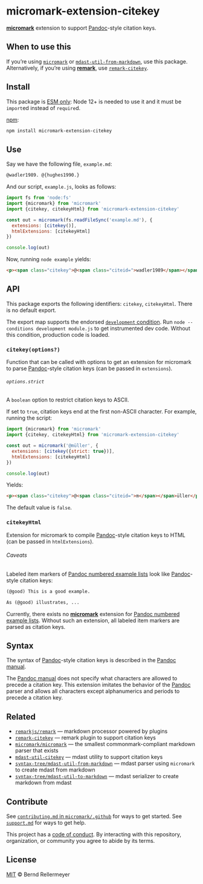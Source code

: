 # micromark-extension-citekey

**[micromark][]** extension to support [Pandoc][]-style citation keys.

## When to use this

If you’re using [`micromark`][micromark] or
[`mdast-util-from-markdown`][from-markdown], use this package.
Alternatively, if you’re using **[remark][]**, use
[`remark-citekey`][remark-citekey].

## Install

This package is [ESM
only](https://gist.github.com/sindresorhus/a39789f98801d908bbc7ff3ecc99d99c):
Node 12+ is needed to use it and it must be `import`ed instead of `require`d.

[npm][]:

```sh
npm install micromark-extension-citekey
```

## Use

Say we have the following file, `example.md`:

```markdown
@wadler1989. @{hughes1990.}
```

And our script, `example.js`, looks as follows:

```js
import fs from 'node:fs'
import {micromark} from 'micromark'
import {citekey, citekeyHtml} from 'micromark-extension-citekey'

const out = micromark(fs.readFileSync('example.md'), {
  extensions: [citekey()],
  htmlExtensions: [citekeyHtml]
})

console.log(out)
```

Now, running `node example` yields:

```html
<p><span class="citekey">@<span class="citeid=">wadler1989</span></span>. <span class="citekey">@{<span class="citeid=">hughes1990.</span>}</span></p>
```

## API

This package exports the following identifiers: `citekey`, `citekeyHtml`.
There is no default export.

The export map supports the endorsed [`development`
condition](https://nodejs.org/api/packages.html#packages_resolving_user_conditions).
Run `node --conditions development module.js` to get instrumented dev code.
Without this condition, production code is loaded.

### `citekey(options?)`

Function that can be called with options to get an extension for micromark to
parse [Pandoc][]-style citation keys (can be passed in `extensions`).

###### `options.strict`

A `boolean` option to restrict citation keys to ASCII.

If set to `true`, citation keys end at the first non-ASCII character.
For example, running the script:

```js
import {micromark} from 'micromark'
import {citekey, citekeyHtml} from 'micromark-extension-citekey'

const out = micromark('@müller', {
  extensions: [citekey({strict: true})],
  htmlExtensions: [citekeyHtml]
})

console.log(out)
```

Yields:

```html
<p><span class="citekey">@<span class="citeid=">m</span></span>üller</p>
```

The default value is `false`.

### `citekeyHtml`

Extension for micromark to compile [Pandoc][]-style citation keys to HTML (can
be passed in `htmlExtensions`).

###### Caveats

Labeled item markers of [Pandoc numbered example
lists][pandoc-numbered-example-lists] look like [Pandoc][]-style citation keys:

```markdown
(@good) This is a good example.

As (@good) illustrates, ...
```

Currently, there exists no **[micromark][]** extension for [Pandoc numbered
example lists][pandoc-numbered-example-lists].
Without such an extension, all labeled item markers are parsed as citation keys.

## Syntax

The syntax of [Pandoc][]-style citation keys is described in the [Pandoc
manual][pandoc-citation-syntax].

The [Pandoc manual][pandoc-manual] does not specify what characters are allowed
to precede a citation key.
This extension imitates the behavior of the [Pandoc][] parser and allows all
characters except alphanumerics and periods to precede a citation key.

## Related

*   [`remarkjs/remark`][remark]
    — markdown processor powered by plugins
*   [`remark-citekey`][remark-citekey]
    — remark plugin to support citation keys
*   [`micromark/micromark`][micromark]
    — the smallest commonmark-compliant markdown parser that exists
*   [`mdast-util-citekey`][mdast-util-citekey]
    — mdast utility to support citation keys
*   [`syntax-tree/mdast-util-from-markdown`][from-markdown]
    — mdast parser using `micromark` to create mdast from markdown
*   [`syntax-tree/mdast-util-to-markdown`][to-markdown]
    — mdast serializer to create markdown from mdast

## Contribute

See [`contributing.md` in `micromark/.github`][contributing] for ways to get
started.
See [`support.md`][support] for ways to get help.

This project has a [code of conduct][coc].
By interacting with this repository, organization, or community you agree to
abide by its terms.

## License

[MIT][license] © Bernd Rellermeyer

<!-- Definitions -->

[npm]: https://docs.npmjs.com/cli/install

[remark]: https://github.com/remarkjs/remark

[remark-citekey]: https://github.com/bernardjoseph/remark-citekey

[from-markdown]: https://github.com/syntax-tree/mdast-util-from-markdown

[to-markdown]: https://github.com/syntax-tree/mdast-util-to-markdown

[mdast-util-citekey]: https://github.com/bernardjoseph/mdast-util-citekey

[micromark]: https://github.com/micromark/micromark

[pandoc]: https://pandoc.org

[pandoc-manual]: https://pandoc.org/MANUAL.html

[pandoc-citation-syntax]: https://pandoc.org/MANUAL.html#citation-syntax

[pandoc-numbered-example-lists]: https://pandoc.org/MANUAL.html#numbered-example-lists

[contributing]: https://github.com/unifiedjs/.github/blob/HEAD/contributing.md

[support]: https://github.com/unifiedjs/.github/blob/HEAD/support.md

[coc]: https://github.com/unifiedjs/.github/blob/HEAD/code-of-conduct.md

[license]: https://github.com/micromark/micromark/blob/main/license
